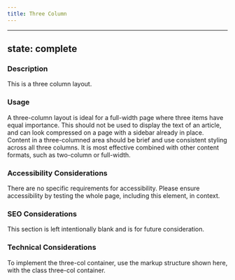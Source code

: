 ```yaml
---
title: Three Column 
---
```


---
state: complete
---

### Description
This is a three column layout.

### Usage
A three-column layout is ideal for a full-width page where three items have equal importance. This should not be used to display the text of an article, and can look compressed on a page with a sidebar already in place. Content in a three-columned area should be brief and use consistent styling across all three columns. It is most effective combined with other content formats, such as two-column or full-width.

### Accessibility Considerations
There are no specific requirements for accessibility. Please ensure accessibility by testing the whole page, including this element, in context.

### SEO Considerations
This section is left intentionally blank and is for future consideration.

### Technical Considerations
To implement the three-col container, use the markup structure shown here, with the class three-col container.
